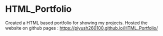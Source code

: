 # HTML_Portfolio
Created a HTML based portfolio for showing my projects.
Hosted the website on github pages : https://piyush260100.github.io/HTML_Portfolio/
